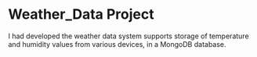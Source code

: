 # Weather_Data Project
I had developed the weather data system supports storage of temperature and humidity values from various devices, in a MongoDB database.
